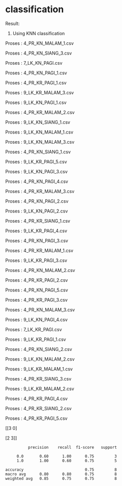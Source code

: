 # classification
Result:

1. Using KNN classification

Proses : 4_PR_KN_MALAM_1.csv

Proses : 4_PR_KN_SIANG_3.csv

Proses : 7_LK_KN_PAGI.csv

Proses : 4_PR_KN_PAGI_1.csv

Proses : 4_PR_KR_PAGI_1.csv

Proses : 9_LK_KR_MALAM_3.csv

Proses : 9_LK_KN_PAGI_1.csv

Proses : 4_PR_KR_MALAM_2.csv

Proses : 9_LK_KN_SIANG_1.csv

Proses : 9_LK_KN_MALAM_1.csv

Proses : 9_LK_KN_MALAM_3.csv

Proses : 4_PR_KN_SIANG_1.csv

Proses : 9_LK_KR_PAGI_5.csv

Proses : 9_LK_KN_PAGI_3.csv

Proses : 4_PR_KN_PAGI_4.csv

Proses : 4_PR_KR_MALAM_3.csv

Proses : 4_PR_KN_PAGI_2.csv

Proses : 9_LK_KN_PAGI_2.csv

Proses : 4_PR_KR_SIANG_1.csv

Proses : 9_LK_KR_PAGI_4.csv

Proses : 4_PR_KN_PAGI_3.csv

Proses : 4_PR_KR_MALAM_1.csv

Proses : 9_LK_KR_PAGI_3.csv

Proses : 4_PR_KN_MALAM_2.csv

Proses : 4_PR_KR_PAGI_2.csv

Proses : 4_PR_KN_PAGI_5.csv

Proses : 4_PR_KR_PAGI_3.csv

Proses : 4_PR_KN_MALAM_3.csv

Proses : 9_LK_KN_PAGI_4.csv

Proses : 7_LK_KR_PAGI.csv

Proses : 9_LK_KR_PAGI_1.csv

Proses : 4_PR_KN_SIANG_2.csv

Proses : 9_LK_KN_MALAM_2.csv

Proses : 9_LK_KR_MALAM_1.csv

Proses : 4_PR_KR_SIANG_3.csv

Proses : 9_LK_KR_MALAM_2.csv

Proses : 4_PR_KR_PAGI_4.csv

Proses : 4_PR_KR_SIANG_2.csv

Proses : 4_PR_KR_PAGI_5.csv

[[3 0]

 [2 3]]
 
              precision    recall  f1-score   support

         0.0       0.60      1.00      0.75         3
         1.0       1.00      0.60      0.75         5

    accuracy                           0.75         8    
    macro avg      0.80      0.80      0.75         8   
    weighted avg   0.85      0.75      0.75         8

